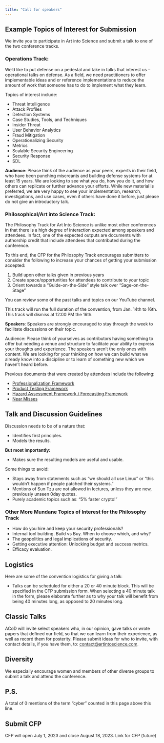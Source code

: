```yaml
---
title: "Call for speakers"
---
```



## Example Topics of Interest for Submission
We invite you to participate in Art into Science and submit a talk to one of the two conference tracks.

### Operations Track:

We’d like to put defense on a pedestal and take in talks that interest us – operational talks on defense. As a field, we need practitioners to offer implementable ideas and or reference implementations to reduce the amount of work that someone has to do to implement what they learn.

Topics of interest include:

* Threat Intelligence
* Attack Profiles
* Detection Systems
* Case Studies, Tools, and Techniques
* Insider Threat
* User Behavior Analytics
* Fraud Mitigation
* Operationalizing Security
* Metrics
* Scalable Security Engineering
* Security Response
* SDL

**Audience**: Please think of the audience as your peers, experts in their field, who have been punching miscreants and building defense systems for at least 15 years. We are looking to see what you do, how you do it, and how others can replicate or further advance your efforts. While new material is preferred, we are very happy to see your implementation, research, investigations, and use cases, even if others have done it before, just please do not give an introductory talk.

### Philosophical/Art into Science Track:

The Philosophy Track for Art Into Science is unlike most other conferences in that there is a high degree of interaction expected among speakers and attendees. In fact, one of the expected outputs are documents with authorship credit that include attendees that contributed during the conference.

To this end, the CFP for the Philosophy Track encourages submitters to consider the following to increase your chances of getting your submission accepted:

1. Build upon other talks given in previous years
2. Create space/opportunities for attendees to contribute to your topic
3. Orient towards a “Guide-on-the-Side” style talk over “Sage-on-the-Stage”

You can review some of the past talks and topics on our YouTube channel.

This track will run the full duration of the convention, from Jan. 14th to 16th. This track will dismiss at 12:00 PM the 16th.

**Speakers**: Speakers are strongly encouraged to stay through the week to facilitate discussions on their topic.

Audience: Please think of yourselves as contributors having something to offer but needing a venue and structure to facilitate your ability to express your thoughts and experience. The speakers aren’t the only ones with content. We are looking for your thinking on how we can build what we already know into a discipline or to learn of something new which we haven’t heard before.

Previous documents that were created by attendees include the following:

* [Professionalization Framework](http://bit.ly/acod-prof)
* [Product Testing Framework](http://bit.ly/acod-tef)
* [Hazard Assessment Framework / Forecasting Framework](http://bit.ly/acod-hazard)
* [Near Misses](http://bit.ly/acod-near-miss)

## Talk and Discussion Guidelines

Discussion needs to be of a nature that:

* Identifies first principles.
* Models the results.

**But most importantly:**

* Makes sure the resulting models are useful and usable.

Some things to avoid:
* Stays away from statements such as “we should all use Linux” or “this wouldn’t happen if people patched their systems.”
* Mentions of Sun Tzu are not allowed in lectures, unless they are new, previously unseen 0day quotes.
* Purely academic topics such as: “5% faster crypto!”

### Other More Mundane Topics of Interest for the Philosophy Track
* How do you hire and keep your security professionals?
* Internal tool building. Build vs Buy. When to choose which, and why?
* The geopolitics and legal implications of security.
* Getting executive attention: Unlocking budget and success metrics.
* Efficacy evaluation.


## Logistics 

Here are some of the convention logistics for giving a talk:

* Talks can be scheduled for either a 20 or 40 minute block. This will be specified in the CFP submission form. When selecting a 40 minute talk in the form, please elaborate further as to why your talk will benefit from being 40 minutes long, as opposed to 20 minutes long.

## Classic Talks 

ACoD will invite select speakers who, in our opinion, gave talks or wrote papers that defined our field, so that we can learn from their experience, as well as record them for posterity. Please submit ideas for who to invite, with contact details, if you have them, to: contact@artintoscience.com.

## Diversity

We especially encourage women and members of other diverse groups to submit a talk and attend the conference.

## P.S.

A total of 0 mentions of the term “cyber” counted in this page above this line.

## Submit CFP

CFP will open July 1, 2023 and close August 18, 2023.
Link for CFP (future)
